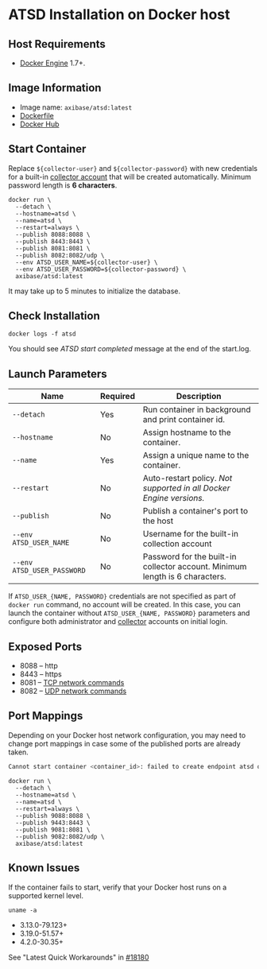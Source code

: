 # ATSD Installation on Docker host

## Host Requirements

* [Docker Engine](https://docs.docker.com/engine/installation/) 1.7+.

## Image Information

* Image name: `axibase/atsd:latest`
* [Dockerfile](https://github.com/axibase/dockers/blob/master/atsd/Dockerfile)
* [Docker Hub](https://hub.docker.com/r/axibase/atsd/)

## Start Container

Replace `${collector-user}` and `${collector-password}` with new credentials for a built-in [collector account](collector-account.md) that will be created automatically. Minimum password length is **6 characters**.

```properties
docker run \
  --detach \
  --hostname=atsd \
  --name=atsd \
  --restart=always \
  --publish 8088:8088 \
  --publish 8443:8443 \
  --publish 8081:8081 \
  --publish 8082:8082/udp \
  --env ATSD_USER_NAME=${collector-user} \
  --env ATSD_USER_PASSWORD=${collector-password} \
  axibase/atsd:latest
```

It may take up to 5 minutes to initialize the database.

## Check Installation

```
docker logs -f atsd
```

You should see _ATSD start completed_ message at the end of the start.log.

## Launch Parameters

**Name** | **Required** | **Description**
----- | ----- | -----
`--detach` | Yes | Run container in background and print container id.
`--hostname` | No | Assign hostname to the container.
`--name` | Yes | Assign a unique name to the container.
`--restart` | No | Auto-restart policy. _Not supported in all Docker Engine versions._
`--publish` | No | Publish a container's port to the host
`--env ATSD_USER_NAME` | No | Username for the built-in collection account
`--env ATSD_USER_PASSWORD` | No | Password for the built-in collector account. Minimum length is 6 characters.

If `ATSD_USER_{NAME, PASSWORD}` credentials are not specified as part of `docker run` command, no account will be created. In this case, you can launch the container without `ATSD_USER_{NAME, PASSWORD}` parameters and configure both administrator and [collector](collector-account.md) accounts on initial login.

## Exposed Ports

* 8088 – http
* 8443 – https
* 8081 – [TCP network commands](https://axibase.com/atsd/api/#network-commands)
* 8082 – [UDP network commands](https://axibase.com/atsd/api/#network-commands)

## Port Mappings

Depending on your Docker host network configuration, you may need to change port mappings in case some of the published ports are already taken.

```sh
Cannot start container <container_id>: failed to create endpoint atsd on network bridge: Bind for 0.0.0.0:8088 failed: port is already allocated
```

```properties
docker run \
  --detach \
  --hostname=atsd \
  --name=atsd \
  --restart=always \
  --publish 9088:8088 \
  --publish 9443:8443 \
  --publish 9081:8081 \
  --publish 9082:8082/udp \
  axibase/atsd:latest
```

## Known Issues

If the container fails to start, verify that your Docker host runs on a supported kernel level.

```
uname -a
```

* 3.13.0-79.123+
* 3.19.0-51.57+
* 4.2.0-30.35+

See "Latest Quick Workarounds" in [#18180](https://github.com/docker/docker/issues/18180)

